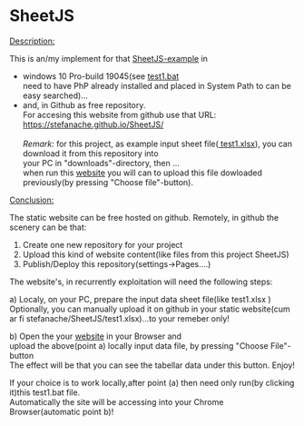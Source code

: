 # SheetJS
<a href="https://stefanache.github.io/SheetJS/">Description:</a>

This is an/my implement for that <a title="Thanks a lot for this product"  href="https://jstool.gitlab.io/demo/sheetjs-xlsx-js/">SheetJS-example</a> in <br/>
- windows 10 Pro-build 19045(see <a href="https://github.com/stefanache/SheetJS/blob/main/test1.bat">test1.bat</a> <br/>need to have PhP already installed and placed in System Path to can be easy searched)...<br/>
- and, in Github as free repository.<br/> 
 For accesing this website from github use that URL:   https://stefanache.github.io/SheetJS/<br/>
<br/><i>Remark:</i>
 for this project, as example input sheet file([ test1.xlsx](https://github.com/stefanache/SheetJS/blob/main/test1.xlsx)), you can download it from this repository into <br/>
your PC in "downloads"-directory, then ...<br/>
when run this <a href="https://stefanache.github.io/SheetJS/">website</a> you will can to upload this file dowloaded previously(by pressing "Choose file"-button).

<a href="https://stefanache.github.io/SheetJS/">Conclusion:</a>

The static website can be free hosted on github.
Remotely, in github the scenery can be that:
1) Create one new repository for your project
2) Upload this kind of website content(like files from this project SheetJS)
3) Publish/Deploy this repository(settings->Pages....)

   
The website's, in recurrently exploitation will need the following steps:

a) Localy, on your PC, prepare the input data sheet file(like test1.xlsx )<br/>
   Optionally, you can manually upload it on github in your static website(cum ar fi  stefanache/SheetJS/test1.xlsx)...to your remeber only!
   
b) Open the your <a href="https://stefanache.github.io/SheetJS/">website</a> in your Browser and <br/>
   upload the above(point a) locally input data file, by pressing "Choose File"-button<br/>
   The effect will be that you can see the tabellar data under this button. Enjoy!<br/>
   
If your choice is to work locally,after point (a) then need only run(by clicking it)this test1.bat file.<br/>
Automatically the site will be accessing into your Chrome Browser(automatic point b)!
